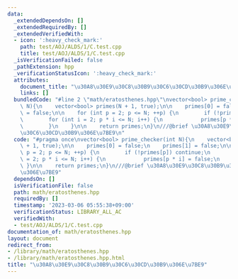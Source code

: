 ```yaml
---
data:
  _extendedDependsOn: []
  _extendedRequiredBy: []
  _extendedVerifiedWith:
  - icon: ':heavy_check_mark:'
    path: test/AOJ/ALDS/1/C.test.cpp
    title: test/AOJ/ALDS/1/C.test.cpp
  _isVerificationFailed: false
  _pathExtension: hpp
  _verificationStatusIcon: ':heavy_check_mark:'
  attributes:
    document_title: "\u30A8\u30E9\u30C8\u30B9\u30C6\u30CD\u30B9\u306E\u7BE9"
    links: []
  bundledCode: "#line 2 \"math/eratosthenes.hpp\"\nvector<bool> prime_checker(int\
    \ N){\n    vector<bool> primes(N + 1, true);\n\n    primes[0] = false;\n    primes[1]\
    \ = false;\n\n    for (int p = 2; p <= N; ++p) {\n        if (!primes[p]) continue;\n\
    \        for (int i = 2; p * i <= N; i++) {\n            primes[p * i] = false;\n\
    \        }\n    }\n\n    return primes;\n}\n///@brief \u30A8\u30E9\u30C8\u30B9\
    \u30C6\u30CD\u30B9\u306E\u7BE9\n"
  code: "#pragma once\nvector<bool> prime_checker(int N){\n    vector<bool> primes(N\
    \ + 1, true);\n\n    primes[0] = false;\n    primes[1] = false;\n\n    for (int\
    \ p = 2; p <= N; ++p) {\n        if (!primes[p]) continue;\n        for (int i\
    \ = 2; p * i <= N; i++) {\n            primes[p * i] = false;\n        }\n   \
    \ }\n\n    return primes;\n}\n///@brief \u30A8\u30E9\u30C8\u30B9\u30C6\u30CD\u30B9\
    \u306E\u7BE9"
  dependsOn: []
  isVerificationFile: false
  path: math/eratosthenes.hpp
  requiredBy: []
  timestamp: '2023-03-06 05:55:38+09:00'
  verificationStatus: LIBRARY_ALL_AC
  verifiedWith:
  - test/AOJ/ALDS/1/C.test.cpp
documentation_of: math/eratosthenes.hpp
layout: document
redirect_from:
- /library/math/eratosthenes.hpp
- /library/math/eratosthenes.hpp.html
title: "\u30A8\u30E9\u30C8\u30B9\u30C6\u30CD\u30B9\u306E\u7BE9"
---
```

